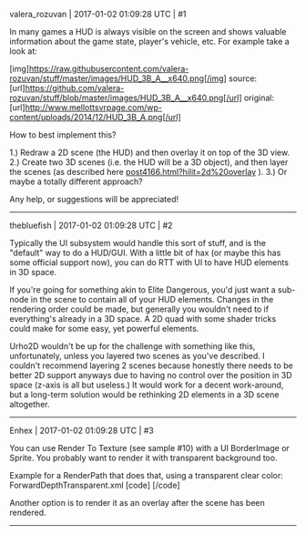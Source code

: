 valera_rozuvan | 2017-01-02 01:09:28 UTC | #1

In many games a HUD is always visible on the screen and shows valuable information about the game state, player's vehicle, etc. For example take a look at:

[img]https://raw.githubusercontent.com/valera-rozuvan/stuff/master/images/HUD_3B_A__x640.png[/img]
source: [url]https://github.com/valera-rozuvan/stuff/blob/master/images/HUD_3B_A__x640.png[/url]
original: [url]http://www.mellottsvrpage.com/wp-content/uploads/2014/12/HUD_3B_A.png[/url]

How to best implement this?

1.) Redraw a 2D scene (the HUD) and then overlay it on top of the 3D view.
2.) Create two 3D scenes (i.e. the HUD will be a 3D object), and then layer the scenes (as described here [post4166.html?hilit=2d%20overlay](http://discourse.urho3d.io/t/how-to-layer-scenes/740/4%20overlay) ).
3.) Or maybe a totally different approach?

Any help, or suggestions will be appreciated!

-------------------------

thebluefish | 2017-01-02 01:09:28 UTC | #2

Typically the UI subsystem would handle this sort of stuff, and is the "default" way to do a HUD/GUI. With a little bit of hax (or maybe this has some official support now), you can do RTT with UI to have HUD elements in 3D space.

If you're going for something akin to Elite Dangerous, you'd just want a sub-node in the scene to contain all of your HUD elements. Changes in the rendering order could be made, but generally you wouldn't need to if everything's already in a 3D space. A 2D quad with some shader tricks could make for some easy, yet powerful elements.

Urho2D wouldn't be up for the challenge with something like this, unfortunately, unless you layered two scenes as you've described. I couldn't recommend layering 2 scenes because honestly there needs to be better 2D support anyways due to having no control over the position in 3D space (z-axis is all but useless.) It would work for a decent work-around, but a long-term solution would be rethinking 2D elements in a 3D scene altogether.

-------------------------

Enhex | 2017-01-02 01:09:28 UTC | #3

You can use Render To Texture (see sample #10) with a UI BorderImage or Sprite.
You probably want to render it with transparent background too.

Example for a RenderPath that does that, using a transparent clear color:
ForwardDepthTransparent.xml
[code]<renderpath>
    <rendertarget name="depth" sizedivisor="1 1" format="lineardepth" />
    <command type="clear" color="1 1 1 1" depth="1.0" output="depth" />
    <command type="scenepass" pass="depth" output="depth" />
    <command type="clear" color="0 0 0 0" depth="1.0" stencil="0" />
    <command type="scenepass" pass="base" vertexlights="true" metadata="base" />
    <command type="forwardlights" pass="light" />
    <command type="scenepass" pass="postopaque" />
    <command type="scenepass" pass="refract">
        <texture unit="environment" name="viewport" />
    </command>
    <command type="scenepass" pass="alpha" vertexlights="true" sort="backtofront" metadata="alpha" />
    <command type="scenepass" pass="postalpha" sort="backtofront" />
</renderpath>[/code]

Another option is to render it as an overlay after the scene has been rendered.

-------------------------

